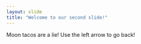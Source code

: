 ```yaml
---
layout: slide
title: "Welcome to our second slide!"
---
```

Moon tacos are a lie!
Use the left arrow to go back!

